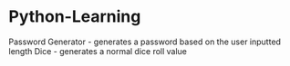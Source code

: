 # Python-Learning
Password Generator - generates a password based on the user inputted length
Dice - generates a normal dice roll value
